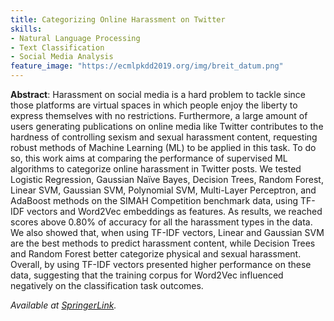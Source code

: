 ```yaml
---
title: Categorizing Online Harassment on Twitter
skills:
- Natural Language Processing
- Text Classification
- Social Media Analysis
feature_image: "https://ecmlpkdd2019.org/img/breit_datum.png"
---
```


**Abstract**: Harassment on social media is a hard problem to tackle since those platforms are virtual spaces in which people enjoy the liberty to express themselves with no restrictions. Furthermore, a large amount of users generating publications on online media like Twitter contributes to the hardness of controlling sexism and sexual harassment content, requesting robust methods of Machine Learning (ML) to be applied in this task. To do so, this work aims at comparing the performance of supervised ML algorithms to categorize online harassment in Twitter posts. We tested Logistic Regression, Gaussian Naïve Bayes, Decision Trees, Random Forest, Linear SVM, Gaussian SVM, Polynomial SVM, Multi-Layer Perceptron, and AdaBoost methods on the SIMAH Competition benchmark data, using TF-IDF vectors and Word2Vec embeddings as features. As results, we reached scores above 0.80% of accuracy for all the harassment types in the data. We also showed that, when using TF-IDF vectors, Linear and Gaussian SVM are the best methods to predict harassment content, while Decision Trees and Random Forest better categorize physical and sexual harassment. Overall, by using TF-IDF vectors presented higher performance on these data, suggesting that the training corpus for Word2Vec influenced negatively on the classification task outcomes.

_Available at [SpringerLink](https://link.springer.com/chapter/10.1007/978-3-030-43887-6_22)._
